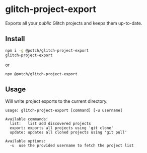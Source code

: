 # glitch-project-export

Exports all your _public_ Glitch projects and keeps them up-to-date.

## Install

```sh
npm i -g @potch/glitch-project-export
glitch-project-export
```

or

`npx @potch/glitch-project-export`

## Usage

Will write project exports to the current directory.

```
usage: glitch-project-export [command] [-u username]

Available commands:
  list:   list add discovered projects
  export: exports all projects using 'git clone'
  update: updates all cloned projects using 'git pull'

Available options:
  -u  use the provided username to fetch the project list
```

